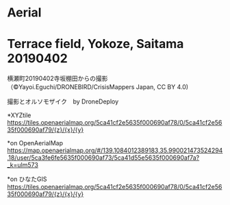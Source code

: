 # Aerial
# Terrace field, Yokoze, Saitama 20190402

横瀬町20190402寺坂棚田からの撮影（©Yayoi.Eguchi/DRONEBIRD/CrisisMappers Japan, CC BY 4.0)

撮影とオルソモザイク　by DroneDeploy　

*XYZtile
https://tiles.openaerialmap.org/5ca41cf2e5635f000690af78/0/5ca41cf2e5635f000690af79/{z}/{x}/{y}

*on OpenAerialMap
https://map.openaerialmap.org/#/139.1084012389183,35.990021473524294,18/user/5ca3fe6fe5635f000690af73/5ca41d55e5635f000690af7a?_k=ulm573

*on ひなたGIS
https://tiles.openaerialmap.org/5ca41cf2e5635f000690af78/0/5ca41cf2e5635f000690af79/{z}/{x}/{y}
